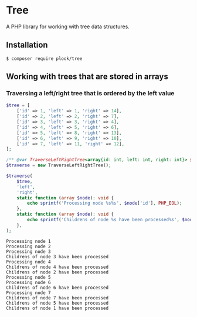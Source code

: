 # Tree

A PHP library for working with tree data structures.

## Installation

```shell
$ composer require plook/tree
```

## Working with trees that are stored in arrays

### Traversing a left/right tree that is ordered by the left value

```php
$tree = [
    ['id' => 1, 'left' => 1, 'right' => 14],
    ['id' => 2, 'left' => 2, 'right' => 7],
    ['id' => 3, 'left' => 3, 'right' => 4],
    ['id' => 4, 'left' => 5, 'right' => 6],
    ['id' => 5, 'left' => 8, 'right' => 13],
    ['id' => 6, 'left' => 9, 'right' => 10],
    ['id' => 7, 'left' => 11, 'right' => 12],
];

/** @var TraverseLeftRightTree<array{id: int, left: int, right: int}> $traverse */
$traverse = new TraverseLeftRightTree();

$traverse(
    $tree,
    'left',
    'right',
    static function (array $node): void {
        echo sprintf('Processing node %s%s', $node['id'], PHP_EOL);
    },
    static function (array $node): void {
        echo sprintf('Childrens of node %s have been processed%s', $node['id'], PHP_EOL);
    },
);
```

```text
Processing node 1
Processing node 2
Processing node 3
Childrens of node 3 have been processed
Processing node 4
Childrens of node 4 have been processed
Childrens of node 2 have been processed
Processing node 5
Processing node 6
Childrens of node 6 have been processed
Processing node 7
Childrens of node 7 have been processed
Childrens of node 5 have been processed
Childrens of node 1 have been processed
```
